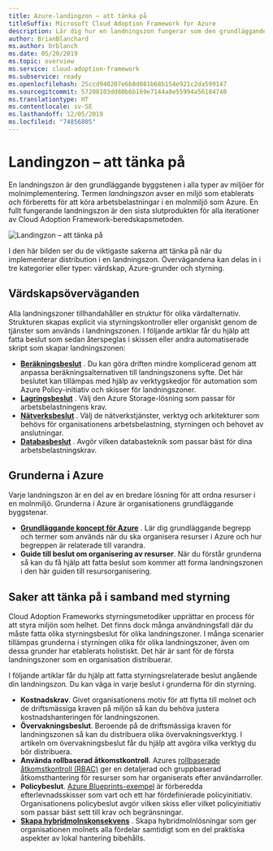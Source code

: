 ```yaml
---
title: Azure-landingzon – att tänka på
titleSuffix: Microsoft Cloud Adoption Framework for Azure
description: Lär dig hur en landningszon fungerar som den grundläggande byggstenen i alla typer av miljöer för molnimplementering.
author: BrianBlanchard
ms.author: brblanch
ms.date: 05/20/2019
ms.topic: overview
ms.service: cloud-adoption-framework
ms.subservice: ready
ms.openlocfilehash: 25ccd940207e6b8d081b68b154e921c2da599147
ms.sourcegitcommit: 57208103dd80b6b169e7144a8e55994a56184740
ms.translationtype: HT
ms.contentlocale: sv-SE
ms.lasthandoff: 12/05/2019
ms.locfileid: "74856805"
---
```

# <a name="landing-zone-considerations"></a>Landingzon – att tänka på

En landningszon är den grundläggande byggstenen i alla typer av miljöer för molnimplementering. Termen *landningszon* avser en miljö som etablerats och förberetts för att köra arbetsbelastningar i en molnmiljö som Azure. En fullt fungerande landningszon är den sista slutprodukten för alla iterationer av Cloud Adoption Framework-beredskapsmetoden.

![Landingzon – att tänka på](../../_images/ready/landing-zone-considerations.png)

I den här bilden ser du de viktigaste sakerna att tänka på när du implementerar distribution i en landningszon. Övervägandena kan delas in i tre kategorier eller typer: värdskap, Azure-grunder och styrning.

## <a name="hosting-considerations"></a>Värdskapsöverväganden

Alla landningszoner tillhandahåller en struktur för olika värdalternativ. Strukturen skapas explicit via styrningskontroller eller organiskt genom de tjänster som används i landningszonen. I följande artiklar får du hjälp att fatta beslut som sedan återspeglas i skissen eller andra automatiserade skript som skapar landningszonen:

- **[Beräkningsbeslut](./compute-options.md)** . Du kan göra driften mindre komplicerad genom att anpassa beräkningsalternativen till landningszonens syfte. Det här beslutet kan tillämpas med hjälp av verktygskedjor för automation som Azure Policy-initiativ och skisser för landningszoner.
- **[Lagringsbeslut](./storage-options.md)** . Välj den Azure Storage-lösning som passar för arbetsbelastningens krav.
- **[Nätverksbeslut](./networking-options.md)** . Välj de nätverkstjänster, verktyg och arkitekturer som behövs för organisationens arbetsbelastning, styrningen och behovet av anslutningar.
- **[Databasbeslut](./data-options.md)** . Avgör vilken databasteknik som passar bäst för dina arbetsbelastningskrav.

## <a name="azure-fundamentals"></a>Grunderna i Azure

Varje landningszon är en del av en bredare lösning för att ordna resurser i en molnmiljö. Grunderna i Azure är organisationens grundläggande byggstenar.

- **[Grundläggande koncept för Azure](./fundamental-concepts.md)** . Lär dig grundläggande begrepp och termer som används när du ska organisera resurser i Azure och hur begreppen är relaterade till varandra.
- **Guide till beslut om organisering av resurser**. När du förstår grunderna så kan du få hjälp att fatta beslut som kommer att forma landningszonen i den här guiden till resursorganisering.

## <a name="governance-considerations"></a>Saker att tänka på i samband med styrning

Cloud Adoption Frameworks styrningsmetodiker upprättar en process för att styra miljön som helhet. Det finns dock många användningsfall där du måste fatta olika styrningsbeslut för olika landningszoner. I många scenarier tillämpas grunderna i styrningen olika för olika landningszoner, även om dessa grunder har etablerats holistiskt. Det här är sant för de första landningszoner som en organisation distribuerar.

I följande artiklar får du hjälp att fatta styrningsrelaterade beslut angående din landningszon. Du kan väga in varje beslut i grunderna för din styrning.

- **Kostnadskrav**. Givet organisationens motiv för att flytta till molnet och de driftsmässiga kraven på miljön så kan du behöva justera kostnadshanteringen för landningszonen.
- **Övervakningsbeslut**. Beroende på de driftsmässiga kraven för landningszonen så kan du distribuera olika övervakningsverktyg. I artikeln om övervakningsbeslut får du hjälp att avgöra vilka verktyg du bör distribuera.
- **Använda rollbaserad åtkomstkontroll**. Azures [rollbaserade åtkomstkontroll (RBAC)](../considerations/roles.md) ger en detaljerad och gruppbaserad åtkomsthantering för resurser som har organiserats efter användarroller.
- **Policybeslut**. [Azure Blueprints-exempel](https://docs.microsoft.com/azure/governance/blueprints/samples) är förberedda efterlevnadsskisser som vart och ett har fördefinierade policyinitiativ. Organisationens policybeslut avgör vilken skiss eller vilket policyinitiativ som passar bäst sett till krav och begränsningar.
- **[Skapa hybridmolnskonsekvens](./hybrid-consistency.md)** . Skapa hybridmolnlösningar som ger organisationen molnets alla fördelar samtidigt som en del praktiska aspekter av lokal hantering bibehålls.
